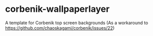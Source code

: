 # corbenik-wallpaperlayer
A template for Corbenik top screen backgrounds (As a workaround to https://github.com/chaoskagami/corbenik/issues/22)
